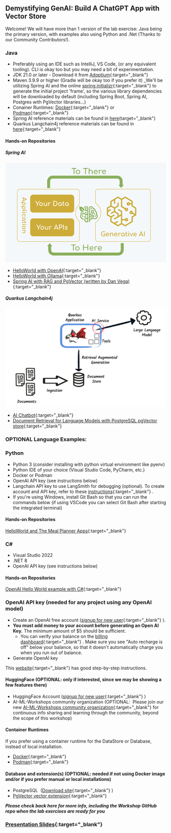 ## Demystifying GenAI: Build A ChatGPT App with Vector Store

Welcome!  We will have more than 1 version of the lab exercise: Java being the primary version, with examples also using Python and .Net (Thanks to our Community Contributors!).

### Java
- Preferably using an IDE such as IntelliJ, VS Code, (or any equivalent tooling). CLI is okay too but you may need a bit of experimentation.
- JDK 21.0 or later - Download it from [Adoptium](https://adoptium.net/){:target="_blank"} 
- Maven 3.9.9 or higher (Gradle will be okay too if you prefer it)
_We'll be utilizing Spring AI and the online [spring initializr](https://start.spring.io){:target="_blank"}  to generate the initial project 'frame', so the various library dependencies will be downloaded by default (including Spring Boot, Spring AI, Postgres with PgVector libraries...)
- Conainer Runtimes: [Docker](https://docs.docker.com/get-started/get-docker/){:target="_blank"}  or [Podman](https://podman.io/docs/installation){:target="_blank"} 
- Spring AI reference materials can be found in [here](https://docs.spring.io/spring-ai/reference/)(target="_blank")
- Quarkus Langchain4j reference materials can be found in [here](https://quarkus.io/guides/langchain4j/){:target="_blank"} 

#### Hands-on Repositories

##### Spring AI

![Spring AI](images/spring-ai-integration-diagram-3.png)

- [HelloWorld with OpenAI](https://github.com/ai-ml-workshops/ai-openai-helloworld){:target="_blank"} 
- [HelloWorld with Ollama](https://github.com/ai-ml-workshops/ai-ollama-helloworld){:target="_blank"} 
- [Spring AI with RAG and PgVector (written by Dan Vega)](https://www.danvega.dev/blog/2024/10/22/getting-started-with-spring-ai-rag#building-your-first-rag-application){:target="_blank"} 

##### Quarkus Langchain4j

![Quarkus LangChain4j](images/quarkus-llms-big-picture.png)

- [AI Chatbot](https://github.com/ai-ml-workshops/ai-quarkus-langchain4j-chatbot){:target="_blank"} 
- [Document Retrieval for Language Models with PostgreSQL pgVector store](https://github.com/ai-ml-workshops/ai-quarkus-langchain4j-doc-retrieval){:target="_blank"} 

### OPTIONAL Language Examples:

### Python
- Python 3 (consider installing with python virtual environment like pyenv)
- Python IDE of your choice (Visual Studio Code, PyCharm, etc.)
- Docker or Podman
- OpenAI API key (see instructions below)
- Langchain API key to use LangSmith for debugging (optional). To create account and API key, refer to these [instructions](https://docs.smith.langchain.com/administration/how_to_guides/organization_management/create_account_api_key#create-an-account){:target="_blank"} .
- If you're using Windows, install Git Bash so that you can run the commands below (if using VSCode you can select Git Bash after starting the integrated terminal)

#### Hands-on Repositories

[HelloWorld and The Meal Planner Apps](https://github.com/ai-ml-workshops/meal-planner-chatbot){:target="_blank"} 

### C#

- Visual Studio 2022
- .NET 8
- OpenAI API key (see instructions below)

#### Hands-on Repositories

[OpenAI Hello World example with C#](https://github.com/ai-ml-workshops/openai-csharp-helloworld){:target="_blank"} 
 
### OpenAI API key (needed for any project using any OpenAI model)

- Create an OpenAI free account ([signup for new user](https://platform.openai.com/signup/){:target="_blank"} ).
- **You must add money to your account before generating an Open AI Key.** The minimum amount of $5 should be sufficient. 
  - You can verify your balance on the [billing dashboard](https://platform.openai.com/settings/organization/billing/overview){:target="_blank"} . Make sure you see "Auto recharge is off" below your balance, so that it doesn't automatically charge you when you run out of balance.
- Generate OpenAI key

This [website](https://coding-boot-camp.github.io/full-stack/ai/openai-account-setup-guide){:target="_blank"}  has good step-by-step instructions.

#### HuggingFace (OPTIONAL: only if interested, since we may be showing a few features there)
- HuggingFace Account ([signup for new user](https://huggingface.co/){:target="_blank"} )
- AI-ML-Workshops community organization (OPTIONAL:  Please join our new [AI-ML-Workshops community organization](https://huggingface.co/AI-ML-workshops){:target="_blank"}  for continuous info sharing and learning through the community, beyond the scope of this workshop)

#### Container Runtimes 
If you prefer using a container runtime for the DataStore or Database, instead of local installation.
 - [Docker](https://www.docker.com/){:target="_blank"} 
 - [Podman](https://podman.io/){:target="_blank"} 

#### Database and extension(s) (OPTIONAL: needed if not using Docker image and/or if you prefer manual or local installations)
- PostgreSQL  ([Download site](https://www.postgresql.org/download/){:target="_blank"} )
- [PgVector vector extension](https://github.com/pgvector/pgvector/blob/master/README.md){:target="_blank"} 

***Please check back here for more info, including the Workshop GitHub repo when the lab exercises are ready for you***

### [Presentation Slides](https://bit.ly/42cVqoX){:target="_blank"} 
